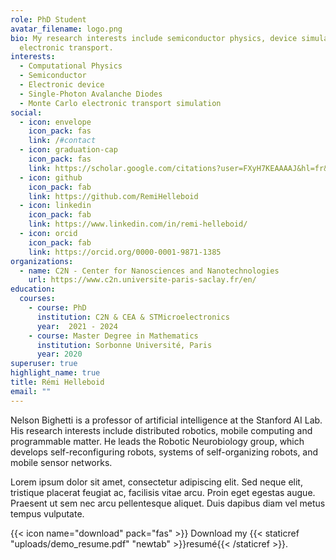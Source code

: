 ```yaml
---
role: PhD Student
avatar_filename: logo.png
bio: My research interests include semiconductor physics, device simulation and
  electronic transport.
interests:
  - Computational Physics
  - Semiconductor
  - Electronic device
  - Single-Photon Avalanche Diodes
  - Monte Carlo electronic transport simulation
social:
  - icon: envelope
    icon_pack: fas
    link: /#contact
  - icon: graduation-cap
    icon_pack: fas
    link: https://scholar.google.com/citations?user=FXyH7KEAAAAJ&hl=fr&oi=ao
  - icon: github
    icon_pack: fab
    link: https://github.com/RemiHelleboid
  - icon: linkedin
    icon_pack: fab
    link: https://www.linkedin.com/in/remi-helleboid/
  - icon: orcid
    icon_pack: fab
    link: https://orcid.org/0000-0001-9871-1385
organizations:
  - name: C2N - Center for Nanosciences and Nanotechnologies
    url: https://www.c2n.universite-paris-saclay.fr/en/
education:
  courses:
    - course: PhD
      institution: C2N & CEA & STMicroelectronics
      year:  2021 - 2024
    - course: Master Degree in Mathematics
      institution: Sorbonne Université, Paris
      year: 2020
superuser: true
highlight_name: true
title: Rémi Helleboid
email: ""
---
```


Nelson Bighetti is a professor of artificial intelligence at the Stanford AI Lab. His research interests include distributed robotics, mobile computing and programmable matter. He leads the Robotic Neurobiology group, which develops self-reconfiguring robots, systems of self-organizing robots, and mobile sensor networks.

Lorem ipsum dolor sit amet, consectetur adipiscing elit. Sed neque elit, tristique placerat feugiat ac, facilisis vitae arcu. Proin eget egestas augue. Praesent ut sem nec arcu pellentesque aliquet. Duis dapibus diam vel metus tempus vulputate.

{{< icon name="download" pack="fas" >}} Download my {{< staticref "uploads/demo_resume.pdf" "newtab" >}}resumé{{< /staticref >}}.
